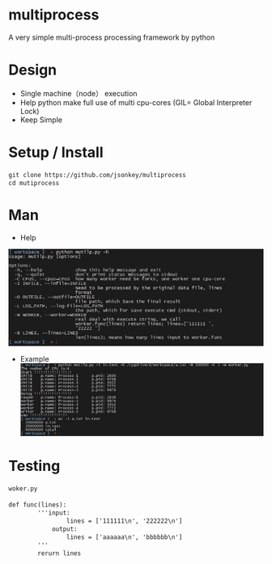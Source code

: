# multiprocess
A very simple multi-process processing framework by python

# Design
* Single machine（node） execution
* Help python make full use of multi cpu-cores (GIL= Global Interpreter Lock)
* Keep Simple


# Setup / Install
    git clone https://github.com/jsonkey/multiprocess
    cd mutiprocess


# Man
* Help

![image](https://github.com/jsonkey/multiprocess/blob/master/help.JPG)

* Example
![image](https://github.com/jsonkey/multiprocess/blob/master/example.JPG)

# Testing
    woker.py
    
    def func(lines):
            '''input:
                    lines = ['111111\n', '222222\n']
                output:
                    lines = ['aaaaaa\n', 'bbbbbb\n']
            '''
            rerurn lines


